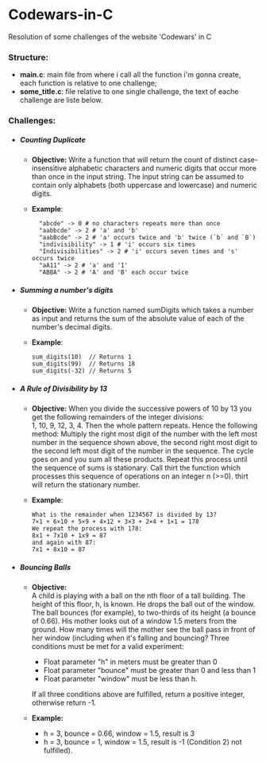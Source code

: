# Codewars-in-C
Resolution of some challenges of the website 'Codewars' in C 

### Structure:
- **main.c**: main file from where i call all the function i'm gonna create, each function is relative to one challenge;
- **some_title.c**: file relative to one single challenge, the text of eache challenge are liste below.

### Challenges:
- ##### Counting Duplicate 
    - **Objective:** 
        Write a function that will return the count of distinct case-insensitive alphabetic characters and numeric digits 
        that occur more than once in the input string. The input string can be assumed to contain only alphabets 
        (both uppercase and lowercase) and numeric digits. 
    - **Example**:
    
            "abcde" -> 0 # no characters repeats more than once
            "aabbcde" -> 2 # 'a' and 'b'
            "aabBcde" -> 2 # 'a' occurs twice and 'b' twice (`b` and `B`)
            "indivisibility" -> 1 # 'i' occurs six times
            "Indivisibilities" -> 2 # 'i' occurs seven times and 's' occurs twice
            "aA11" -> 2 # 'a' and '1'
            "ABBA" -> 2 # 'A' and 'B' each occur twice

- ##### Summing a number's digits
    - **Objective:** 
        Write a function named sumDigits which takes a number as input and returns the sum of the absolute 
        value of each of the number's decimal digits.
    - **Example**:

          sum_digits(10)  // Returns 1
          sum_digits(99)  // Returns 18
          sum_digits(-32) // Returns 5
          
 - ##### A Rule of Divisibility by 13
      - **Objective:** 
        When you divide the successive powers of 10 by 13 you get the following remainders of the integer divisions:              
        1, 10, 9, 12, 3, 4. Then the whole pattern repeats. Hence the following method: Multiply the right most digit 
        of the number with the left most number in the sequence shown above, the second right most digit to the second 
        left most digit of the number in the sequence. The cycle goes on and you sum all these products. 
        Repeat this process until the sequence of sums is stationary.
        Call thirt the function which processes this sequence of operations on an integer n (>=0). thirt will return 
        the stationary number.
     - **Example**:
 
           What is the remainder when 1234567 is divided by 13?
           7×1 + 6×10 + 5×9 + 4×12 + 3×3 + 2×4 + 1×1 = 178
           We repeat the process with 178:
           8x1 + 7x10 + 1x9 = 87
           and again with 87:
           7x1 + 8x10 = 87
        
 - ##### Bouncing Balls
    - **Objective:**  
        A child is playing with a ball on the nth floor of a tall building. The height of this floor, h, is known.
        He drops the ball out of the window. The ball bounces (for example), to two-thirds of its height 
        (a bounce of 0.66).
        His mother looks out of a window 1.5 meters from the ground.
        How many times will the mother see the ball pass in front of her window (including when it's falling and bouncing?
        Three conditions must be met for a valid experiment:
        
        - Float parameter "h" in meters must be greater than 0
        - Float parameter "bounce" must be greater than 0 and less than 1
        - Float parameter "window" must be less than h.
        
        If all three conditions above are fulfilled, return a positive integer, otherwise return -1.
        
     - **Example:**
        - h = 3, bounce = 0.66, window = 1.5, result is 3
        - h = 3, bounce = 1, window = 1.5, result is -1 
        (Condition 2) not fulfilled).